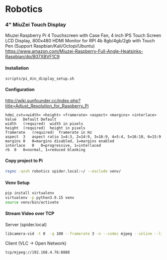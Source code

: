 # Robotics


### 4" MiuZei Touch Display

Miuzei Raspberry Pi 4 Touchscreen with Case Fan, 4 inch IPS Touch Screen LCD Display, 800x480 HDMI Monitor for RPI 4b 8gb/4gb/2gb with Touch Pen (Support Raspbian/Kali/Octopi/Ubuntu)
https://www.amazon.com/Miuzei-Raspberry-Full-Angle-Heatsinks-Raspbian/dp/B07XBVF1C9

#### Installation
`scripts/pi_4in_display_setup.sh`

#### Configuration
http://wiki.sunfounder.cc/index.php?title=Adjust_Resolution_for_Raspberry_Pi

```
hdmi_cvt=<width> <height> <framerate> <aspect> <margins> <interlace>
Value	Default	Default
width	(required)	width in pixels
height	(required)	height in pixels
framerate	(required)	framerate in Hz
aspect	3	aspect ratio 1=4:3, 2=14:9, 3=16:9, 4=5:4, 5=16:10, 6=15:9
margins	0	0=margins disabled, 1=margins enabled
interlace	0	0=progressive, 1=interlaced
rb	0	0=normal, 1=reduced blanking
```


#### Copy project to Pi

```bash
rsync -azvh robotics spider.local:~/ --exclude venv/
```

#### Venv Setup
```bash
pip install virtualenv
virtualenv -p python3.9.15 venv
source venv/bin/activate
```


#### Stream Video over TCP

Server (spider.local)
```bash
libcamera-vid -t 0  -q 100 --framerate 3 -n --codec mjpeg --inline --listen -o tcp://192.168.4.76:8888 -v
```

Client (VLC -> Open Network)
```bash
tcp/mjpeg://192.168.4.76:8888
```
